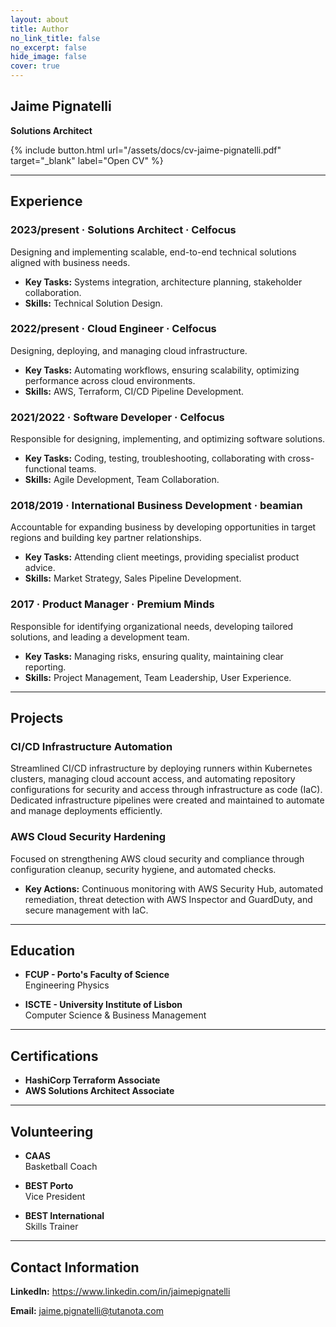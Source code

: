 ```yaml
---
layout: about
title: Author
no_link_title: false 
no_excerpt: false 
hide_image: false
cover: true
---
```

## Jaime Pignatelli
**Solutions Architect**  

<!--author-->

{% include button.html url="/assets/docs/cv-jaime-pignatelli.pdf" target="_blank" label="Open CV" %}

---

## **Experience**  

### **2023/present · Solutions Architect · Celfocus**  
Designing and implementing scalable, end-to-end technical solutions aligned with business needs.  
- **Key Tasks:** Systems integration, architecture planning, stakeholder collaboration.  
- **Skills:** Technical Solution Design.  

### **2022/present · Cloud Engineer · Celfocus**  
Designing, deploying, and managing cloud infrastructure.  
- **Key Tasks:** Automating workflows, ensuring scalability, optimizing performance across cloud environments.  
- **Skills:** AWS, Terraform, CI/CD Pipeline Development.  

### **2021/2022 · Software Developer · Celfocus**  
Responsible for designing, implementing, and optimizing software solutions.  
- **Key Tasks:** Coding, testing, troubleshooting, collaborating with cross-functional teams.  
- **Skills:** Agile Development, Team Collaboration.  

### **2018/2019 · International Business Development · beamian**  
Accountable for expanding business by developing opportunities in target regions and building key partner relationships.  
- **Key Tasks:** Attending client meetings, providing specialist product advice.  
- **Skills:** Market Strategy, Sales Pipeline Development.  

### **2017 · Product Manager · Premium Minds**  
Responsible for identifying organizational needs, developing tailored solutions, and leading a development team.  
- **Key Tasks:** Managing risks, ensuring quality, maintaining clear reporting.  
- **Skills:** Project Management, Team Leadership, User Experience.  

---

## **Projects**  

### **CI/CD Infrastructure Automation**  
Streamlined CI/CD infrastructure by deploying runners within Kubernetes clusters, managing cloud account access, and automating repository configurations for security and access through infrastructure as code (IaC). Dedicated infrastructure pipelines were created and maintained to automate and manage deployments efficiently.  

### **AWS Cloud Security Hardening**  
Focused on strengthening AWS cloud security and compliance through configuration cleanup, security hygiene, and automated checks.  
- **Key Actions:** Continuous monitoring with AWS Security Hub, automated remediation, threat detection with AWS Inspector and GuardDuty, and secure management with IaC.  

---

## **Education**  

- **FCUP - Porto's Faculty of Science**  
  Engineering Physics  

- **ISCTE - University Institute of Lisbon**  
  Computer Science & Business Management  

---

## **Certifications**  

- **HashiCorp Terraform Associate**  
- **AWS Solutions Architect Associate**  

---

## **Volunteering**  

- **CAAS**  
  Basketball Coach  

- **BEST Porto**  
  Vice President  

- **BEST International**  
  Skills Trainer  

---

## **Contact Information**  

**LinkedIn:** <a href="https://www.linkedin.com/in/jaimepignatelli" target="_blank">https://www.linkedin.com/in/jaimepignatelli</a>

**Email:** <a href="mailto:jaime.pignatelli@tutanota.com" target="_blank">jaime.pignatelli@tutanota.com</a>
